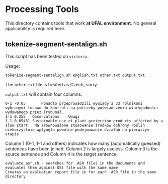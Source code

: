 # Processing Tools

This directory contains tools that work **at UFAL environment**. No general
applicability is required here.

## tokenize-segment-sentalign.sh

This script has been tested on ``victoria``.

Usage:

```
tokenize-segment-sentalign.sh english.txt other.txt output.txt
```

The ``other.txt`` file is treated as Czech, sorry.

``output.txt`` will contain four columns:

```
0-1	-0.05		Ponadto przeprowadzili wywiady z 33 rolnikami wybranymi losowo do kontroli na potrzeby poświadczenia wiarygodności wydawanego przez Trybunał.
1-1	0.255	Observations	Uwagi
1-1	0.65431	Sustainable use of plant protection products affected by a slow start	Na zrównoważone stosowanie środków ochrony roślin niekorzystnie wpłynęło powolne podejmowanie działań na pierwszym etapie
```

Column 1 (0-1, 1-1 and others) indicates how many (automatically guessed) sentences have been joined. Column 2 is largely useless. Column 3 is the source sentence and Column 4 is the target sentence.


```
evaluate_asr.sh - searches for .ASR files in the documents and evaluates them against OSt file with the same name
Creates an evaluation report file in for each .ASR file in the same directory
```

